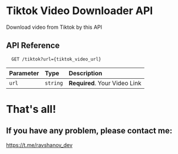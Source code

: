 
# Tiktok Video Downloader API

Download video from Tiktok by this API

## API Reference


```http
  GET /tiktok?url={tiktok_video_url}
```

| Parameter | Type     | Description                |
| :-------- | :------- | :------------------------- |
| `url` | `string` | **Required**. Your Video Link |

# That's all!
## If you have any problem, please contact me:
https://t.me/ravshanov_dev
